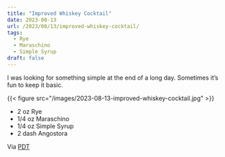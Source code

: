 ```yaml
---
title: "Improved Whiskey Cocktail"
date: 2023-08-13
url: /2023/08/13/improved-whiskey-cocktail/
tags:
  - Rye
  - Maraschino
  - Simple Syrup
draft: false
---
```


I was looking for something simple at the end of a long day. Sometimes it’s fun to keep it basic.

{{< figure src="/images/2023-08-13-improved-whiskey-cocktail.jpg" >}}

* 2 oz Rye
* 1/4 oz Maraschino
* 1/4 oz Simple Syrup
* 2 dash Angostora
 
Via [PDT](http://www.pdtnyc.com)
